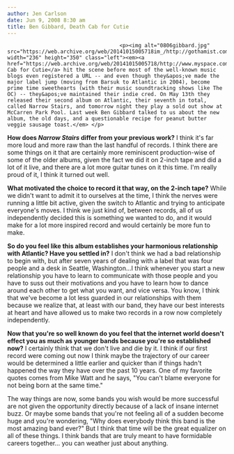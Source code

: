 ```yaml
---
author: Jen Carlson
date: Jun 9, 2008 8:30 am
title: Ben Gibbard, Death Cab for Cutie
---
```


	
										<p><img alt="0806gibbard.jpg" src="https://web.archive.org/web/20141015005718im_/http://gothamist.com/attachments/arts_jen/0806gibbard.jpg" width="236" height="350" class="left"><em><a href="https://web.archive.org/web/20141015005718/http://www.myspace.com/deathcabforcutie">Death Cab for Cutie</a> hit the scene before most of the well-known music blogs even registered a URL -- and even though they&apos;ve made the major label jump (moving from Barsuk to Atlantic in 2004), become prime time sweethearts (with their music soundtracking shows like The OC) -- they&apos;ve maintained their indie cred. On May 13th they released their second album on Atlantic, their seventh in total, called Narrow Stairs, and tomorrow night they play a sold out show at McCarren Park Pool. Last week Ben Gibbard talked to us about the new album, the old days, and a questionable recipe for peanut butter veggie sausage toast.</em> </p>

<p><strong>How does <em>Narrow Stairs</em> differ from your previous work?</strong> I think it&apos;s far more loud and more raw than the last handful of records. I think there are some things on it that are certainly more reminiscent production-wise of some of the older albums, given the fact we did it on 2-inch tape and did a lot of it live, and there are a lot more guitar tunes on it this time. I&apos;m really proud of it, I think it turned out well.</p>

<p><strong>What motivated the choice to record it that way, on the 2-inch tape?</strong> While we didn&apos;t want to admit it to ourselves at the time, I think the nerves were running a little bit active, given the switch to Atlantic and trying to anticipate everyone&apos;s moves. I think we just kind of, between records, all of us independently decided this is something we wanted to do, and it would make for a lot more inspired record and would certainly be more fun to make.</p>

<p><strong>So do you feel like this album establishes your harmonious relationship with Atlantic? Have you settled in?</strong> I don&apos;t think we had a bad relationship to begin with, but after seven years of dealing with a label that was four people and a desk in Seattle, Washington...I think whenever you start a new relationship you have to learn to communicate with those people and you have to suss out their motivations and you have to learn how to dance around each other to get what you want, and vice versa. You know, I think that we&apos;ve become a lot less guarded in our relationships with them because we realize that, at least with our band, they have our best interests at heart and have allowed us to make two records in a row now completely independently. </p>

<p><strong>Now that you&apos;re so well known do you feel that the internet world doesn&apos;t effect you as much as younger bands because you&apos;re so established now?</strong> I certainly think that we don&apos;t live and die by it. I think if our first record were coming out now I think maybe the trajectory of our career would be determined a little earlier and quicker than if things hadn&apos;t happened the way they have over the past 10 years. One of my favorite quotes comes from Mike Watt and he says, &quot;You can&apos;t blame everyone for not being born at the same time.&quot;</p>

<p>The way things are now, some bands you wish would be more successful are not given the opportunity directly because of a lack of insane internet buzz. Or maybe some bands that you&apos;re not feeling all of a sudden become huge and you&apos;re wondering, &quot;Why does everybody think this band is the most amazing band ever?&quot; But I think that time will be the great equalizer on all of these things. I think bands that are truly meant to have formidable careers together... you can weather just about anything.</p>					
										
									
				